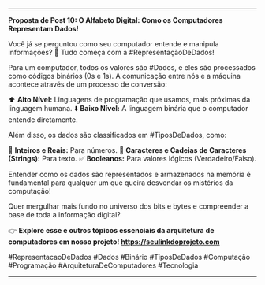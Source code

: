 ---

**Proposta de Post 10: O Alfabeto Digital: Como os Computadores Representam Dados!**

Você já se perguntou como seu computador entende e manipula informações? 🤔 Tudo começa com a #RepresentaçãoDeDados!

Para um computador, todos os valores são #Dados, e eles são processados como códigos binários (0s e 1s). A comunicação entre nós e a máquina acontece através de um processo de conversão:

⬆️ **Alto Nível:** Linguagens de programação que usamos, mais próximas da linguagem humana.
⬇️ **Baixo Nível:** A linguagem binária que o computador entende diretamente.

Além disso, os dados são classificados em #TiposDeDados, como:

🔢 **Inteiros e Reais:** Para números.
📝 **Caracteres e Cadeias de Caracteres (Strings):** Para texto.
✅ **Booleanos:** Para valores lógicos (Verdadeiro/Falso).

Entender como os dados são representados e armazenados na memória é fundamental para qualquer um que queira desvendar os mistérios da computação!

Quer mergulhar mais fundo no universo dos bits e bytes e compreender a base de toda a informação digital?

👉 **Explore esse e outros tópicos essenciais da arquitetura de computadores em nosso projeto! https://seulinkdoprojeto.com**

#RepresentacaoDeDados #Dados #Binário #TiposDeDados #Computação #Programação #ArquiteturaDeComputadores #Tecnologia

---